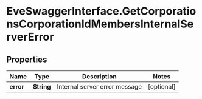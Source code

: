# EveSwaggerInterface.GetCorporationsCorporationIdMembersInternalServerError

## Properties
Name | Type | Description | Notes
------------ | ------------- | ------------- | -------------
**error** | **String** | Internal server error message | [optional] 


